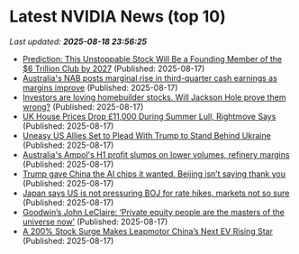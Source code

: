 # Latest NVIDIA News (top 10)
_Last updated: **2025-08-18 23:56:25**_

- [Prediction: This Unstoppable Stock Will Be a Founding Member of the $6 Trillion Club by 2027](https://biztoc.com/x/790efba14472d113) (Published: 2025-08-17)
- [Australia's NAB posts marginal rise in third-quarter cash earnings as margins improve](https://biztoc.com/x/4a33f09c2bf4866d) (Published: 2025-08-17)
- [Investors are loving homebuilder stocks. Will Jackson Hole prove them wrong?](https://biztoc.com/x/dd5d183cba35f537) (Published: 2025-08-17)
- [UK House Prices Drop £11,000 During Summer Lull, Rightmove Says](https://biztoc.com/x/f3b8df2f14cc291a) (Published: 2025-08-17)
- [Uneasy US Allies Set to Plead With Trump to Stand Behind Ukraine](https://biztoc.com/x/5be111096ea7b9ce) (Published: 2025-08-17)
- [Australia's Ampol's H1 profit slumps on lower volumes, refinery margins](https://biztoc.com/x/45147cfaff31c538) (Published: 2025-08-17)
- [Trump gave China the AI chips it wanted. Beijing isn’t saying thank you](https://biztoc.com/x/f3a8379ce4ed5c06) (Published: 2025-08-17)
- [Japan says US is not pressuring BOJ for rate hikes, markets not so sure](https://biztoc.com/x/7598113491d19b83) (Published: 2025-08-17)
- [Goodwin’s John LeClaire: ‘Private equity people are the masters of the universe now’](https://biztoc.com/x/5de978ba80a83ebb) (Published: 2025-08-17)
- [A 200% Stock Surge Makes Leapmotor China’s Next EV Rising Star](https://biztoc.com/x/b32361910cc65910) (Published: 2025-08-17)
